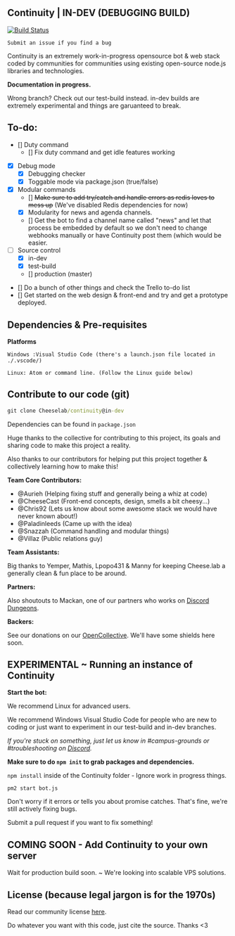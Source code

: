 ## Continuity | IN-DEV (DEBUGGING BUILD)

[![Build Status](https://travis-ci.org/Cheeselab/continuity.png?branch=in-dev)](https://travis-ci.org/Cheeselab/continuity)

`Submit an issue if you find a bug`

Continuity is an extremely work-in-progress opensource bot & web stack coded by communities for communities using existing open-source node.js libraries and technologies.

**Documentation in progress.**

Wrong branch? Check out our test-build instead. in-dev builds are extremely experimental and things are garuanteed to break.

## To-do:

- [] Duty command
  - [] Fix duty command and get idle features working
- [X] Debug mode
  - [X] Debugging checker
  - [X] Toggable mode via package.json (true/false)
- [X] Modular commands 
  - [] ~~Make sure to add try/catch and handle errors as redis loves to mess up~~ (We've disabled Redis dependencies for now)
  - [X] Modularity for news and agenda channels.
  - [] Get the bot to find a channel name called "news" and let that process be embedded by default so we don't need to change webhooks manually or have Continuity post them (which would be easier.
- [ ] Source control
  - [X] in-dev
  - [X] test-build
  - [] production (master)
- [] Do a bunch of other things and check the Trello to-do list
- [] Get started on the web design & front-end and try and get a prototype deployed.

## Dependencies & Pre-requisites

**Platforms**

```
Windows :Visual Studio Code (there's a launch.json file located in ./.vscode/)
```

```
Linux: Atom or command line. (Follow the Linux guide below)
```

## Contribute to our code (git)

```cmd
git clone Cheeselab/continuity@in-dev
```

Dependencies can be found in `package.json`

Huge thanks to the collective for contributing to this project, its goals and sharing code to make this project a reality.

Also thanks to our contributors for helping put this project together & collectively learning how to make this!

**Team Core Contributors:**

- @Aurieh (Helping fixing stuff and generally being a whiz at code)
- @CheeseCast (Front-end concepts, design, smells a bit cheesy...)
- @Chris92 (Lets us know about some awesome stack we would have never known about!)
- @Paladinleeds (Came up with the idea)
- @Snazzah (Command handling and modular things)
- @Villaz (Public relations guy)

**Team Assistants:**

Big thanks to Yemper, Mathis, Lpopo431 & Manny for keeping Cheese.lab a generally clean & fun place to be around.

**Partners:**

Also shoutouts to Mackan, one of our partners who works on [Discord Dungeons](https://discord.discorddungeons.me).

**Backers:**

See our donations on our [OpenCollective](https://opencollective.com/Cheeselab). We'll have some shields here soon.

## EXPERIMENTAL ~ Running an instance of Continuity

**Start the bot:**

We recommend Linux for advanced users.

We recommend Windows Visual Studio Code for 
people who are new to coding or just want to
experiment in our test-build and in-dev branches.

*If you're stuck on something, just let us know in #campus-grounds or #troubleshooting on [Discord](https://discord.gg/lab).*

**Make sure to do `npm init` to grab packages and dependencies.**

`npm install` inside of the Continuity folder - Ignore work in progress things.

`pm2 start bot.js`

Don't worry if it errors or tells you about promise catches. That's fine, we're still actively fixing bugs.

Submit a pull request if you want to fix something!

## COMING SOON - Add Continuity to your own server

 Wait for production build soon. ~ We're looking into scalable VPS solutions. 

## License (because legal jargon is for the 1970s)

Read our community license [here](../../license).

Do whatever you want with this code, just cite the source. Thanks <3
